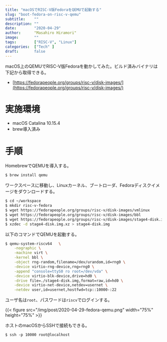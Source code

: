 ```yaml
---
title: "macOSでRISC-V版FedoraをQEMUで起動する"
slug: "boot-fedora-on-risc-v-qemu"
subtitle:    ""
description: ""
date:        "2020-04-29"
author:      "Masahiro Hiramori"
image:       ""
tags:        ["RISC-V", "Linux"]
categories:  ["Tech" ]
draft:       false
---
```


macOS上のQEMUでRISC-V版Fedoraを動かしてみた。ビルド済みバイナリは下記から取得できる。
- [https://fedorapeople.org/groups/risc-v/disk-images/](https://fedorapeople.org/groups/risc-v/disk-images/)

# 実施環境

- macOS Catalina 10.15.4
- brew導入済み

# 手順

HomebrewでQEMUを導入する。

```sh
$ brew install qemu
```

ワークスペースに移動し、Linuxカーネル、ブートローダ、Fedoraディスクイメージをダウンロードする。

```sh
$ cd ~/workspace
$ mkdir risc-v-fedora
$ wget https://fedorapeople.org/groups/risc-v/disk-images/vmlinux
$ wget https://fedorapeople.org/groups/risc-v/disk-images/bbl
$ wget https://fedorapeople.org/groups/risc-v/disk-images/stage4-disk.img.xz
$ xzdec -d stage4-disk.img.xz > stage4-disk.img
```

以下のコマンドでQEMUを起動する。

```sh
$ qemu-system-riscv64   \
    -nographic \
    -machine virt \
    -kernel bbl \
    -object rng-random,filename=/dev/urandom,id=rng0 \
    -device virtio-rng-device,rng=rng0 \
    -append "console=ttyS0 ro root=/dev/vda" \
    -device virtio-blk-device,drive=hd0 \
    -drive file=./stage4-disk.img,format=raw,id=hd0 \
    -device virtio-net-device,netdev=usernet \
    -netdev user,id=usernet,hostfwd=tcp::10000-:22
```

ユーザ名は`root`、パスワードは`riscv`でログインする。

{{< figure src="/img/post/2020-04-29-fedora-qemu.png" width="75%" height="75%" >}}

ホストのmacOSからSSHで接続もできる。

```
$ ssh -p 10000 root@localhost
```
